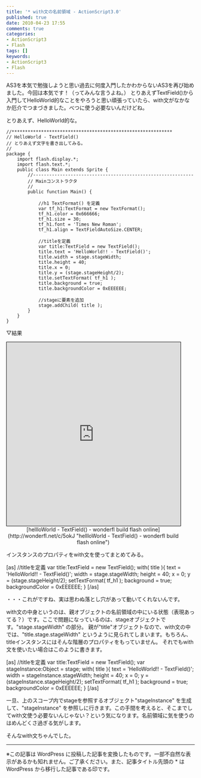 ```yaml
---
title: '* with文の名前領域 - ActionScript3.0'
published: true
date: 2010-04-23 17:55
comments: true
categories:
- ActionScript3
- Flash
tags: []
keywords:
- ActionScript3
- Flash
---
```

AS3を本気で勉強しようと思い過去に何度入門したかわからないAS3を再び始めました。今回は本気です！（ってみんな言うよね。）
とりあえずTextField()から入門してHelloWorld的なことをやろうと思い頑張っていたら、with文がなかなか厄介でつまづきました。べつに使う必要ないんだけどね。

とりあえず、HelloWorld的な。

```as3
//************************************************************
// HelloWorld - TextField()
// とりあえず文字を書き出してみる。
//
package {
    import flash.display.*;
    import flash.text.*;
    public class Main extends Sprite {
        //------------------------------------------------------------
        // Mainコンストラクタ
        //
        public function Main() {
			
			//h1 TextFormat() を定義
			var tf_h1:TextFormat = new TextFormat();
			tf_h1.color = 0x666666;
			tf_h1.size = 30;
			tf_h1.font = 'Times New Roman';
			tf_h1.align = TextFieldAutoSize.CENTER;
			
			//titleを定義
			var title:TextField = new TextField();
			title.text = 'HelloWorld!! - TextField()';
			title.width = stage.stageWidth;
			title.height = 40;
			title.x = 0;
			title.y = (stage.stageHeight/2);
			title.setTextFormat( tf_h1 );
			title.background = true;
			title.backgroundColor = 0xEEEEEE;
			
			//stageに要素を追加
			stage.addChild( title );
        }
    }
}
```

▽結果
<div style="text-align:center;width:465px;"><iframe title="hellloWorld - TextField() - wonderfl build flash online" scrolling="no" src="http://wonderfl.net/blogparts/5okJ" width="465" height="490" style="border:1px black solid;"></iframe>[hellloWorld - TextField() - wonderfl build flash online](http://wonderfl.net/c/5okJ "hellloWorld - TextField() - wonderfl build flash online")</div>


インスタンスのプロパティをwith文を使ってまとめてみる。

[as]
//titleを定義
var title:TextField = new TextField();
with( title ){
	text = 'HelloWorld!! - TextField()';
	width = stage.stageWidth;
	height = 40;
	x = 0;
	y = (stage.stageHeight/2);
	setTextFormat( tf_h1 );
	background = true;
	backgroundColor = 0xEEEEEE;
}
[/as]

・・・これがですね、実は思わぬ落とし穴があって動いてくれないんです。

with文の中身というのは、親オブジェクトの名前領域の中にいる状態（表現あってる？）です。ここで問題になっているのは、stageオブジェクトです。"stage.stageWidth" の部分。
親が"title"オブジェクトなので、with文の中では、"title.stage.stageWidth" というように見られてしまいます。もちろん、titleインスタンスにはそんな階層のプロパティをもっていません。
それでもwith文を使いたい場合はこのように書きます。

[as]
//titleを定義
var title:TextField = new TextField();
var stageInstance:Object = stage;
with( title ){
	text = 'HelloWorld!! - TextField()';
	width = stageInstance.stageWidth;
	height = 40;
	x = 0;
	y = (stageInstance.stageHeight/2);
	setTextFormat( tf_h1 );
	background = true;
	backgroundColor = 0xEEEEEE;
}
[/as]

一旦、上のスコープ内でstageを参照するオブジェクト"stageInstance" を生成して、"stageInstance" を参照しに行きます。この手間を考えると、そこまでしてwith文使う必要ないんじゃない？という気になります。名前領域に気を使うのはめんどくさ過ぎる気がします。

そんなwith文ちゃんでした。

---
※この記事は WordPress に投稿した記事を変換したものです。一部不自然な表示があるかも知れません。ご了承ください。また、記事タイトル先頭の * は WordPress から移行した記事である印です。
